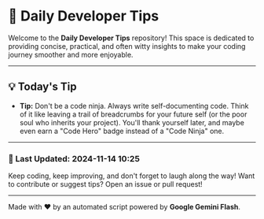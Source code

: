 
# 🌟 Daily Developer Tips

Welcome to the **Daily Developer Tips** repository! This space is dedicated to providing concise, practical, and often witty insights to make your coding journey smoother and more enjoyable.

---

## 💡 Today's Tip

- **Tip:**  Don't be a code ninja.  Always write self-documenting code.  Think of it like leaving a trail of breadcrumbs for your future self (or the poor soul who inherits your project).  You'll thank yourself later, and maybe even earn a "Code Hero" badge instead of a "Code Ninja" one.

---

### 📅 Last Updated: 2024-11-14 10:25

Keep coding, keep improving, and don't forget to laugh along the way! Want to contribute or suggest tips? Open an issue or pull request!

---

Made with ❤️ by an automated script powered by **Google Gemini Flash**.
